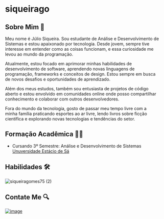 # siqueirago

## Sobre Mim 👨
Meu nome é Júlio Siqueira. Sou estudante de Análise e Desenvolvimento de Sistemas e estou apaixonado por tecnologia. Desde jovem, sempre tive interesse em entender como as coisas funcionam, e essa curiosidade me levou ao mundo da programação.

Atualmente, estou focado em aprimorar minhas habilidades de desenvolvimento de software, aprendendo novas linguagens de programação, frameworks e conceitos de design. Estou sempre em busca de novos desafios e oportunidades de aprendizado.

Além dos meus estudos, também sou entusiasta de projetos de código aberto e estou envolvido em comunidades online onde posso compartilhar conhecimento e colaborar com outros desenvolvedores.

Fora do mundo da tecnologia, gosto de passar meu tempo livre com a minha família praticando esportes ao ar livre, lendo livros sobre ficção científica e explorando novas tecnologias e tendências do setor.

## Formação Acadêmica 👨‍🎓


- Cursando 3º Semestre: Análise e Desenvolvimento de Sistemas
   [Unuversidade Estácio de Sá](https://estacio.br/)
  
## Habilidades 🛠
![siqueiragomes75 (2)](https://github.com/siqueirago/siqueirago/assets/152822615/ac5d2986-3d5c-40c8-bab2-dae47cdcf323)

## Contate Me 🔍
[![image](https://github.com/siqueirago/siqueirago/assets/152822615/2db979c0-6428-4123-9de1-f332e089e61a)
](www.linkedin.com/in/julio-siqueira-9bb0a7203)







